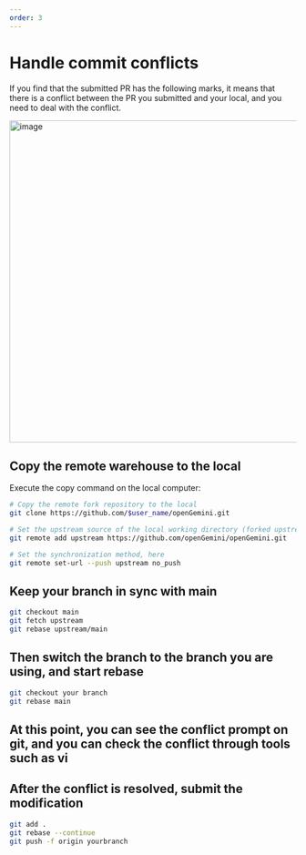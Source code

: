 ```yaml
---
order: 3
---
```


# Handle commit conflicts

If you find that the submitted PR has the following marks, it means that there is a conflict between the PR you submitted and your local, and you need to deal with the conflict.

<img width="566" alt="image" src="https://github.com/openGemini/openGemini/assets/22270117/3b06b915-03ae-4eb9-880d-2d52f5e2abfb">

## Copy the remote warehouse to the local

Execute the copy command on the local computer:

```bash
# Copy the remote fork repository to the local
git clone https://github.com/$user_name/openGemini.git

# Set the upstream source of the local working directory (forked upstream repository)
git remote add upstream https://github.com/openGemini/openGemini.git

# Set the synchronization method, here
git remote set-url --push upstream no_push
```

## Keep your branch in sync with main

```bash
git checkout main
git fetch upstream
git rebase upstream/main
```

## Then switch the branch to the branch you are using, and start rebase

```bash
git checkout your branch
git rebase main
```

## At this point, you can see the conflict prompt on git, and you can check the conflict through tools such as vi

## After the conflict is resolved, submit the modification

```bash
git add .
git rebase --continue
git push -f origin yourbranch
```